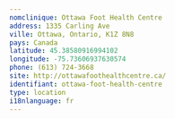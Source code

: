 ```yaml
---
nomclinique: Ottawa Foot Health Centre
address: 1335 Carling Ave
ville: Ottawa, Ontario, K1Z 8N8
pays: Canada
latitude: 45.38580916994102
longitude: -75.73606937630574
phone: (613) 724-3668
site: http://ottawafoothealthcentre.ca/
identifiant: ottawa-foot-health-centre
type: location
i18nlanguage: fr
---
```


